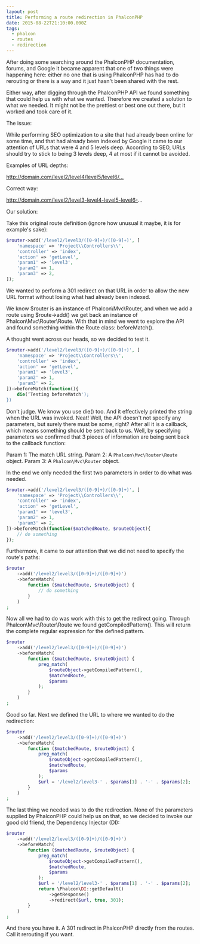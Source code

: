 ```yaml
---
layout: post
title: Performing a route redirection in PhalconPHP
date: 2015-08-22T21:10:00.000Z
tags:
  - phalcon
  - routes
  - redirection
---
```

After doing some searching around the PhalconPHP documentation, forums, and Google it became apparent that one of two things were happening here: either no one that is using PhalconPHP has had to do rerouting or there is a way and it just hasn't been shared with the rest.

Either way, after digging through the PhalconPHP API we found something that could help us with what we wanted. Therefore we created a solution to what we needed. It might not be the prettiest or best one out there, but it worked and took care of it.

The issue:

While performing SEO optimization to a site that had already been online for some time, and that had already been indexed by Google it came to our attention of URLs that were 4 and 5 levels deep. According to SEO, URLs should try to stick to being 3 levels deep, 4 at most if it cannot be avoided.

Examples of URL depths:

http://domain.com/level2/level4/level5/level6/…

Correct way:

http://domain.com/level2/level3-level4-level5-level6-...

Our solution:

Take this original route definition (ignore how unusual it maybe, it is for example's sake):

```php
$router->add('/level2/level3/([0-9]+)/([0-9]+)', [
    'namespace' => 'Project\\Controllers\\',
    'controller' => 'index',
    'action' => 'getLevel',
    'param1' => 'level3',
    'param2' => 1,
    'param3' => 2,
]);
```

We wanted to perform a 301 redirect on that URL in order to allow the new URL format without losing what had already been indexed.

We know $router is an instance of Phalcon\Mvc\Router, and when we add a route using $route->add() we get back an instance of Phalcon\Mvc\Router\Route. With that in mind we went to explore the API and found something within the Route class: beforeMatch().

A thought went across our heads, so we decided to test it.

```php
$router->add('/level2/level3/([0-9]+)/([0-9]+)', [
    'namespace' => 'Project\\Controllers\\',
    'controller' => 'index',
    'action' => 'getLevel',
    'param1' => 'level3',
    'param2' => 1,
    'param3' => 2,
])->beforeMatch(function(){
    die(‘Testing beforeMatch');
})
```

Don't judge. We know you use die() too. And it effectively printed the string when the URL was invoked. Neat! Well, the API doesn't not specify any parameters, but surely there must be some, right? After all it is a callback, which means something should be sent back to us. Well, by specifying parameters we confirmed that 3 pieces of information are being sent back to the callback function:

Param 1: The match URL string.
Param 2: A `Phalcon\Mvc\Router\Route` object.
Param 3: A `Phalcon\Mvc\Router` object.

In the end we only needed the first two parameters in order to do what was needed.

```php
$router->add('/level2/level3/([0-9]+)/([0-9]+)', [
    'namespace' => 'Project\\Controllers\\',
    'controller' => 'index',
    'action' => 'getLevel',
    'param1' => 'level3',
    'param2' => 1,
    'param3' => 2,
])->beforeMatch(function($matchedRoute, $routeObject){
    // do something
});
```

Furthermore, it came to our attention that we did not need to specify the route's paths:

```php
$router
    ->add('/level2/level3/([0-9]+)/([0-9]+)')
    ->beforeMatch(
        function ($matchedRoute, $routeObject) {
            // do something
        }
    )
;
```

Now all we had to do was work with this to get the redirect going. Through Phalcon\Mvc\Router\Route we found getCompiledPattern(). This will return the complete regular expression for the defined pattern.

```php
$router
    ->add('/level2/level3/([0-9]+)/([0-9]+)')
    ->beforeMatch(
        function ($matchedRoute, $routeObject) {
            preg_match(
                $routeObject->getCompiledPattern(),
                $matchedRoute, 
                $params
            );
        }
    )
;
```

Good so far. Next we defined the URL to where we wanted to do the redirection:

```php
$router
    ->add('/level2/level3/([0-9]+)/([0-9]+)')
    ->beforeMatch(
        function ($matchedRoute, $routeObject) {
            preg_match(
                $routeObject->getCompiledPattern(),
                $matchedRoute,
                $params
            );
            $url = '/level2/level3-' . $params[1] . '-' . $params[2];
        }
    )
;
```

The last thing we needed was to do the redirection. None of the parameters supplied by PhalconPHP could help us on that, so we decided to invoke our good old friend, the Dependency Injector (DI):

```php
$router
    ->add('/level2/level3/([0-9]+)/([0-9]+)')
    ->beforeMatch(
        function ($matchedRoute, $routeObject) {
            preg_match(
                $routeObject->getCompiledPattern(),
                $matchedRoute,
                $params
            );
            $url = '/level2/level3-' . $params[1] . '-' . $params[2];
            return \Phalcon\DI::getDefault()
                ->getResponse()
                ->redirect($url, true, 301);
        }
    )
;
```

And there you have it. A 301 redirect in PhalconPHP directly from the routes. Call it rerouting if you want.
